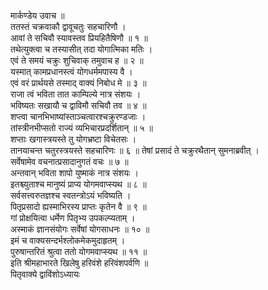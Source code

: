 मार्कण्डेय उवाच ॥  
ततस्तं चक्रवाकौ द्वावूचतुः सहचारिणौ ।  
आवां ते सचिवौ स्यावस्तव प्रियहितैषिणौ ॥ १ ॥  
तथेत्युक्त्वा च तस्यासीत् तदा योगात्मिका मतिः ।  
एवं ते समयं चक्रुः शुचिवाक् तमुवाच ह ॥ २ ॥  
यस्मात् कामप्रधानस्त्वं योगधर्ममपास्य वै ।  
एवं वरं प्रार्थयसे तस्माद् वाक्यं निबोध मे ॥ ३ ॥  
राजा त्वं भविता तात काम्पिल्ये नात्र संशयः ।  
भविष्यतः सखायौ च द्वाविमौ सचिवौ तव ॥ ४ ॥  
शप्त्वा चानभिभाष्यांस्ताञ्चत्वारश्चक्रुरण्डजाः ।  
तांस्त्रीनभीप्सतो राज्यं व्यभिचारप्रदर्शितान् ॥ ५ ॥  
शप्ताः खगास्त्रयस्ते तु योगभ्रष्टा विचेतसः ।  
तानयाचन्त चतुरस्त्रयस्ते सहचारिणः ॥ ६ ॥
तेषां प्रसादं ते चक्रुरथैतान् सुमनाब्रवीत् ।  
सर्वेषामेव वचनात्प्रसादानुगतं वचः ॥ ७ ॥  
अन्तवान् भविता शापो युष्माकं नात्र संशयः ।  
इतश्च्युताश्च मानुष्यं प्राप्य योगमवाप्स्यथ ॥ ८ ॥  
सर्वसत्त्वरुतज्ञश्च स्वतन्त्रोऽयं भविष्यति ।  
पितृप्रसादो ह्यस्माभिरस्य प्राप्तः कृतेन वै ॥ ९ ॥  
गां प्रोक्षयित्वा धर्मेण पितृभ्य उपकल्प्यताम् ।  
अस्माकं ज्ञानसंयोगः सर्वेषां योगसाधनः ॥ १० ॥  
इमं च वाक्यसन्दर्भश्लोकमेकमुदाहृतम् ।  
पुरुषान्तरितं श्रुत्वा ततो योगमवाप्स्यथ ॥ ११ ॥  
इति श्रीमहाभारते खिलेषु हरिवंशे हरिवंशपर्वणि ॥  
पितृवाक्ये द्वाविंशोऽध्यायः
